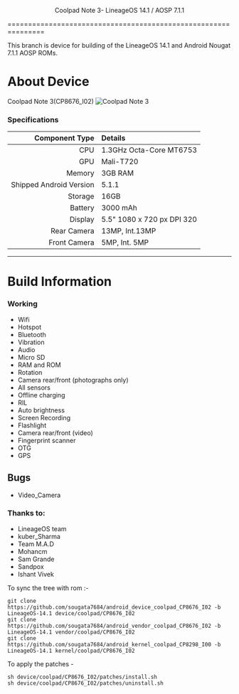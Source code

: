 
<p align="center">
Coolpad Note 3- LineageOS 14.1 / AOSP 7.1.1

===============================================================

This branch is device for building of the LineageOS 14.1 and Android Nougat 7.1.1 AOSP ROMs.



# About Device

Coolpad Note 3(CP8676_I02)
![Coolpad Note 3](https://cdn2.gsmarena.com/vv/pics/coolpad/coolpad-note3-lite.jpg "Coolpad Note 3")

### Specifications

Component Type | Details
-------:|:-------------------------
CPU     | 1.3GHz Octa-Core MT6753
GPU     | Mali-T720
Memory  | 3GB RAM
Shipped Android Version | 5.1.1
Storage | 16GB
Battery | 3000 mAh
Display | 5.5" 1080 x 720 px DPI 320
Rear Camera | 13MP, Int.13MP 
Front Camera | 5MP, Int. 5MP

---

# Build Information

### Working
 * Wifi
 * Hotspot
 * Bluetooth
 * Vibration
 * Audio
 * Micro SD
 * RAM and ROM
 * Rotation
 * Camera rear/front (photographs only)
 * All sensors
 * Offline charging
 * RIL
 * Auto brightness
 * Screen Recording
 * Flashlight
 * Camera rear/front (video)
 * Fingerprint scanner
 * OTG
 * GPS

 ## Bugs
 * Video_Camera


### Thanks to:
 * LineageOS team
 * kuber_Sharma
 * Team M.A.D
 * Mohancm
 * Sam Grande
 * Sandpox
 * Ishant Vivek
 

 
 
To sync the tree with rom :-

    git clone https://github.com/sougata7684/android_device_coolpad_CP8676_I02 -b LineageOS-14.1 device/coolpad/CP8676_I02
	git clone https://github.com/sougata7684/android_vendor_coolpad_CP8676_I02 -b LineageOS-14.1 vendor/coolpad/CP8676_I02
	git clone https://github.com/sougata7684/android_kernel_coolpad_CP8298_I00 -b LineageOS-14.1 kernel/coolpad/CP8676_I02 
	
To apply the patches -

    sh device/coolpad/CP8676_I02/patches/install.sh
	sh device/coolpad/CP8676_I02/patches/uninstall.sh
